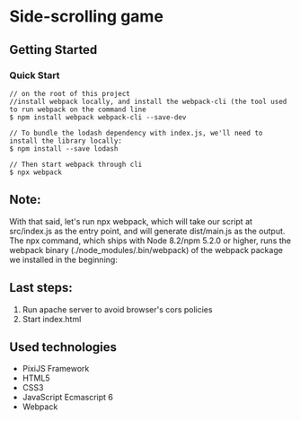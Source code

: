 # Side-scrolling game

## Getting Started

### Quick Start
```
// on the root of this project
//install webpack locally, and install the webpack-cli (the tool used to run webpack on the command line
$ npm install webpack webpack-cli --save-dev

// To bundle the lodash dependency with index.js, we'll need to install the library locally:
$ npm install --save lodash
 
// Then start webpack through cli
$ npx webpack
```

## Note: 
With that said, let's run npx webpack, which will take our script at src/index.js as the entry point, and will generate dist/main.js as the output. The npx command, which ships with Node 8.2/npm 5.2.0 or higher, runs the webpack binary (./node_modules/.bin/webpack) of the webpack package we installed in the beginning:

## Last steps:
  1. Run apache server to avoid browser's cors policies
  2. Start index.html

## Used technologies
* PixiJS Framework
* HTML5 
* CSS3
* JavaScript Ecmascript 6
* Webpack

